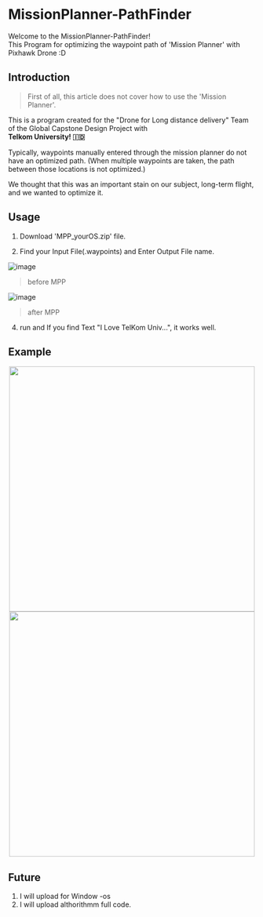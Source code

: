 # MissionPlanner-PathFinder

Welcome to the MissionPlanner-PathFinder!   
This Program for optimizing the waypoint path of 'Mission Planner' with Pixhawk Drone :D

## Introduction
> First of all, this article does not cover how to use the 'Mission Planner'.

This is a program created for the "Drone for Long distance delivery" Team of the Global Capstone Design Project with   
**Telkom University! 🇮🇩**  

Typically, waypoints manually entered through the mission planner do not have an optimized path.
(When multiple waypoints are taken, the path between those locations is not optimized.)

We thought that this was an important stain on our subject, long-term flight, and we wanted to optimize it.

## Usage
1. Download 'MPP_yourOS.zip' file.

2. Find your Input File(.waypoints) and Enter Output File name.
   
![image](https://github.com/giljihun/MissionPlanner-PathFinder/assets/75918176/8ad4efd5-e4b8-42af-af07-03ed7557c2df)
> before MPP

![image](https://github.com/giljihun/MissionPlanner-PathFinder/assets/75918176/3f2c0f81-a08b-4574-9d14-f883ed18a417)
> after MPP


4. run and If you find Text "I Love TelKom Univ...", it works well.


## Example

<p align="center"><img src="https://github.com/giljihun/MissionPlanner-PathFinder/assets/75918176/34cd569b-8124-458d-9563-a9810e7ecef0" width="500">
<img src="https://github.com/giljihun/MissionPlanner-PathFinder/assets/75918176/56e7825f-7f01-4541-a5b5-5ed2d83a8fa5" width="500">

## Future

1. I will upload for Window -os
2. I will upload althorithmm full code.


